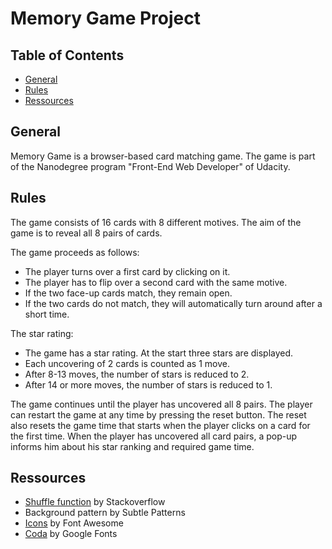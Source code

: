 # Memory Game Project

## Table of Contents

* [General](#rules)
* [Rules](#rules)
* [Ressources](#ressources)

## General

Memory Game is a browser-based card matching game.
The game is part of the Nanodegree program "Front-End Web Developer" of Udacity.

## Rules

The game consists of 16 cards with 8 different motives. 
The aim of the game is to reveal all 8 pairs of cards.

The game proceeds as follows: 

- The player turns over a first card by clicking on it.
- The player has to flip over a second card with the same motive.
- If the two face-up cards match, they remain open.
- If the two cards do not match, they will automatically turn around after a short time.

The star rating:

- The game has a star rating. At the start three stars are displayed. 
- Each uncovering of 2 cards is counted as 1 move.
- After 8-13 moves, the number of stars is reduced to 2.
- After 14 or more moves, the number of stars is reduced to 1.

The game continues until the player has uncovered all 8 pairs. The player can restart the game at any time by pressing the reset button. The reset also resets the game time that starts when the player clicks on a card for the first time. When the player has uncovered all card pairs, a pop-up informs him about his star ranking and required game time.

## Ressources

- <a href="https://stackoverflow.com/questions/2450954/how-to-randomize-shuffle-a-javascript-array/2450976#2450976">Shuffle function</a> by Stackoverflow
- Background pattern by Subtle Patterns
- <a href="https://maxcdn.bootstrapcdn.com/font-awesome/4.6.1/css/font-awesome.min.css">Icons</a> by Font Awesome
- <a href="https://fonts.googleapis.com/css?family=Coda">Coda</a> by Google Fonts
